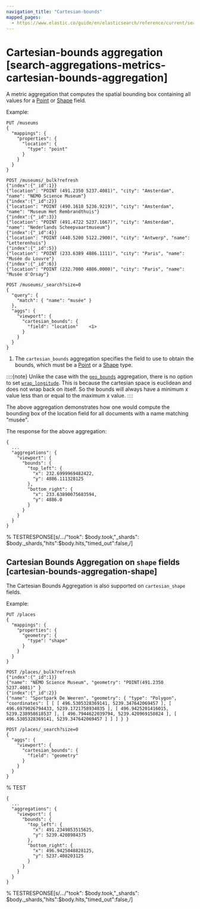 ```yaml
---
navigation_title: "Cartesian-bounds"
mapped_pages:
  - https://www.elastic.co/guide/en/elasticsearch/reference/current/search-aggregations-metrics-cartesian-bounds-aggregation.html
---
```


# Cartesian-bounds aggregation [search-aggregations-metrics-cartesian-bounds-aggregation]


A metric aggregation that computes the spatial bounding box containing all values for a [Point](/reference/elasticsearch/mapping-reference/point.md) or [Shape](/reference/elasticsearch/mapping-reference/shape.md) field.

Example:

```console
PUT /museums
{
  "mappings": {
    "properties": {
      "location": {
        "type": "point"
      }
    }
  }
}

POST /museums/_bulk?refresh
{"index":{"_id":1}}
{"location": "POINT (491.2350 5237.4081)", "city": "Amsterdam", "name": "NEMO Science Museum"}
{"index":{"_id":2}}
{"location": "POINT (490.1618 5236.9219)", "city": "Amsterdam", "name": "Museum Het Rembrandthuis"}
{"index":{"_id":3}}
{"location": "POINT (491.4722 5237.1667)", "city": "Amsterdam", "name": "Nederlands Scheepvaartmuseum"}
{"index":{"_id":4}}
{"location": "POINT (440.5200 5122.2900)", "city": "Antwerp", "name": "Letterenhuis"}
{"index":{"_id":5}}
{"location": "POINT (233.6389 4886.1111)", "city": "Paris", "name": "Musée du Louvre"}
{"index":{"_id":6}}
{"location": "POINT (232.7000 4886.0000)", "city": "Paris", "name": "Musée d'Orsay"}

POST /museums/_search?size=0
{
  "query": {
    "match": { "name": "musée" }
  },
  "aggs": {
    "viewport": {
      "cartesian_bounds": {
        "field": "location"    <1>
      }
    }
  }
}
```

1. The `cartesian_bounds` aggregation specifies the field to use to obtain the bounds, which must be a [Point](/reference/elasticsearch/mapping-reference/point.md) or a [Shape](/reference/elasticsearch/mapping-reference/shape.md) type.


::::{note}
Unlike the case with the [`geo_bounds`](/reference/aggregations/search-aggregations-metrics-geobounds-aggregation.md#geobounds-aggregation-geo-shape) aggregation, there is no option to set [`wrap_longitude`](/reference/aggregations/search-aggregations-metrics-geobounds-aggregation.md#geo-bounds-wrap-longitude). This is because the cartesian space is euclidean and does not wrap back on itself. So the bounds will always have a minimum x value less than or equal to the maximum x value.
::::


The above aggregation demonstrates how one would compute the bounding box of the location field for all documents with a name matching "musée".

The response for the above aggregation:

```console-result
{
  ...
  "aggregations": {
    "viewport": {
      "bounds": {
        "top_left": {
          "x": 232.6999969482422,
          "y": 4886.111328125
        },
        "bottom_right": {
          "x": 233.63890075683594,
          "y": 4886.0
        }
      }
    }
  }
}
```
%  TESTRESPONSE[s/.../"took": $body.took,"_shards": $body._shards,"hits":$body.hits,"timed_out":false,/]


## Cartesian Bounds Aggregation on `shape` fields [cartesian-bounds-aggregation-shape]

The Cartesian Bounds Aggregation is also supported on `cartesian_shape` fields.

Example:

```console
PUT /places
{
  "mappings": {
    "properties": {
      "geometry": {
        "type": "shape"
      }
    }
  }
}

POST /places/_bulk?refresh
{"index":{"_id":1}}
{"name": "NEMO Science Museum", "geometry": "POINT(491.2350 5237.4081)" }
{"index":{"_id":2}}
{"name": "Sportpark De Weeren", "geometry": { "type": "Polygon", "coordinates": [ [ [ 496.5305328369141, 5239.347642069457 ], [ 496.6979026794433, 5239.1721758934835 ], [ 496.9425201416015, 5239.238958618537 ], [ 496.7944622039794, 5239.420969150824 ], [ 496.5305328369141, 5239.347642069457 ] ] ] } }

POST /places/_search?size=0
{
  "aggs": {
    "viewport": {
      "cartesian_bounds": {
        "field": "geometry"
      }
    }
  }
}
```
%  TEST

```console-result
{
  ...
  "aggregations": {
    "viewport": {
      "bounds": {
        "top_left": {
          "x": 491.2349853515625,
          "y": 5239.4208984375
        },
        "bottom_right": {
          "x": 496.9425048828125,
          "y": 5237.408203125
        }
      }
    }
  }
}
```
%  TESTRESPONSE[s/.../"took": $body.took,"_shards": $body._shards,"hits":$body.hits,"timed_out":false,/]

